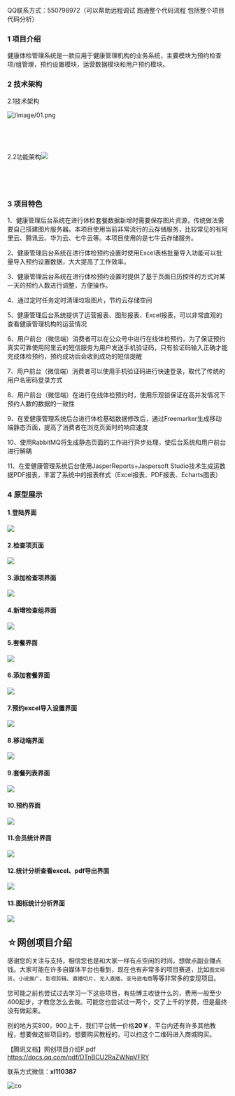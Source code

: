 QQ联系方式：550798972（可以帮助远程调试 跑通整个代码流程 包括整个项目代码分析）
### 1 项目介绍 

健康体检管理系统是一款应用于健康管理机构的业务系统，主要模块为预约检查项/组管理，预约设置模块，运营数据模块和用户预约模块。
​



### 2 技术架构  

2.1技术架构 

![/image/01.png](/img/01.png)

​       

​                    

2.2功能架构![](/img/02.png)         

​

   ​

### 3 项目特色

1、健康管理后台系统在进行体检套餐数据新增时需要保存图片资源，传统做法需要自己搭建图片服务器。本项目使用当前非常流行的云存储服务，比较常见的有阿里云、腾讯云、华为云、七牛云等。本项目使用的是七牛云存储服务。

2、健康管理后台系统在进行体检预约设置时使用Excel表格批量导入功能可以批量导入预约设置数据，大大提高了工作效率。

3、健康管理后台系统在进行体检预约设置时提供了基于页面日历控件的方式对某一天的预约人数进行调整，方便操作。

4、通过定时任务定时清理垃圾图片，节约云存储空间

5、健康管理后台系统提供了运营报表、图形报表、Excel报表，可以非常直观的查看健康管理机构的运营情况

6、用户前台（微信端）消费者可以在公众号中进行在线体检预约，为了保证预约真实可靠使用阿里云的短信服务为用户发送手机验证码，只有验证码输入正确才能完成体检预约，预约成功后会收到成功的短信提醒

7、用户前台（微信端）消费者可以使用手机验证码进行快速登录，取代了传统的用户名密码登录方式

8、用户前台（微信端）在进行在线体检预约时，使用乐观锁保证在高并发情况下预约人数的数据的一致性

9、在爱健康管理系统后台进行体检基础数据修改后，通过Freemarker生成移动端静态页面，提高了消费者在浏览页面时的响应速度

10、使用RabbitMQ将生成静态页面的工作进行异步处理，使后台系统和用户前台进行解耦

11、在爱健康管理系统后台使用JasperReports+Jaspersoft Studio技术生成运数据PDF报表，丰富了系统中的报表样式（Excel报表、PDF报表、Echarts图表）



### 4 原型展示

####  1.登陆界面

![](/img/1.png)





#### 2.检查项页面

![](/img/2.png)





#### 3.添加检查项界面

![](/img/3.png)





#### 4.新增检查组界面

![](/img/4.png)





#### 5.套餐界面

![](/img/5.png)





#### 6.添加套餐界面

![](/img/6.png)



#### 7.预约excel导入设置界面

![](/img/7.png)





#### 8.移动端界面

![](/img/8.png)





#### 9.套餐列表界面

![](/img/9.png)





#### 10.预约界面

![](/img/10.png)





#### 11.会员统计界面

![](/img/11.png)





#### 12.统计分析查看excel、pdf导出界面

![](/img/12.png)





#### 13.图标统计分析界面

![](/img/13.png)

## ☆网创项目介绍

  感谢您的关注与支持，相信您也是和大家一样有点空闲的时间，想做点副业赚点钱。大家可能在许多自媒体平台也看到，现在也有非常多的项目赛道，比如`图文带货`、`小说推广`、`影视剪辑`、`直播切片`、`无人直播`、`亚马逊电商`等等非常多的变现项目。

  您可能之前也尝试过去学习一下这些项目，有些博主收徒什么的，费用一般至少400起步，才教您怎么去做。可能您也尝试过一两个，交了上千的学费，但是最终没有做起来。

别的地方买800，900上千，我们平台统一价格**20￥**，平台内还有许多其他教程，想要做这些项目的，想要购买教程的，可以扫这个二维码进入商城购买。

【腾讯文档】网创项目介绍F.pdf
https://docs.qq.com/pdf/DTnBCU2RaZWNpVFRY

联系方式微信：**xl110387**

![co](https://lyqblog.oss-cn-beijing.aliyuncs.com/icon.png)